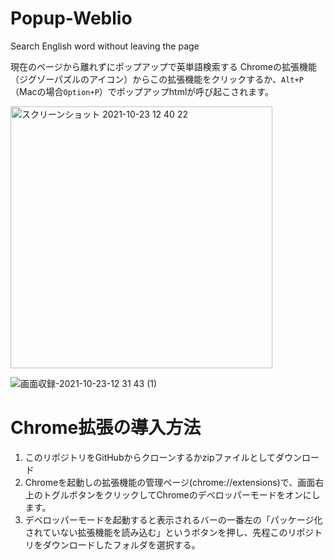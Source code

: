 # Popup-Weblio
Search English word without leaving the page

現在のページから離れずにポップアップで英単語検索する
Chromeの拡張機能（ジグゾーパズルのアイコン）からこの拡張機能をクリックするか、`Alt+P`（Macの場合`Option+P`）でポップアップhtmlが呼び起こされます。

<img width="419" alt="スクリーンショット 2021-10-23 12 40 22" src="https://user-images.githubusercontent.com/43945931/138541139-8e7203f5-cbe1-4fa8-bd4b-61c83c78758d.png">


![画面収録-2021-10-23-12 31 43 (1)](https://user-images.githubusercontent.com/43945931/138541853-207a06f9-c958-4042-842a-75826ed0ee4b.gif)



# Chrome拡張の導入方法
1. このリポジトリをGitHubからクローンするかzipファイルとしてダウンロード
2. Chromeを起動しの拡張機能の管理ページ(chrome://extensions)で、画面右上のトグルボタンをクリックしてChromeのデベロッパーモードをオンにします。
3. デベロッパーモードを起動すると表示されるバーの一番左の「パッケージ化されていない拡張機能を読み込む」というボタンを押し、先程このリポジトリをダウンロードしたフォルダを選択する。
